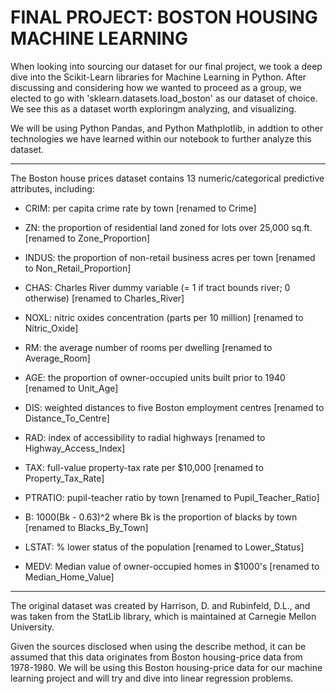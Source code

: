 # FINAL PROJECT: BOSTON HOUSING MACHINE LEARNING

 
When looking into sourcing our dataset for our final project, we took a deep dive into the Scikit-Learn libraries for Machine Learning in Python. After discussing and considering how we wanted to proceed as a group, we elected to go with 'sklearn.datasets.load_boston' as our dataset of choice. We see this as a dataset worth exploringm analyzing, and visualizing. 

We will be using Python Pandas, and Python Mathplotlib, in addtion to other technologies we have learned within our notebook to further analyze this dataset. 

-----------------------------------------------------------------------------------------------------------------------------------------------------------

The Boston house prices dataset contains 13 numeric/categorical predictive attributes, including:

 - CRIM: per capita crime rate by town [renamed to Crime]

 - ZN: the proportion of residential land zoned for lots over 25,000 sq.ft. [renamed to Zone_Proportion]

 - INDUS: the proportion of non-retail business acres per town [renamed to Non_Retail_Proportion]

 - CHAS: Charles River dummy variable (= 1 if tract bounds river; 0 otherwise) [renamed to Charles_River]

 - NOXL: nitric oxides concentration (parts per 10 million) [renamed to Nitric_Oxide]

 - RM: the average number of rooms per dwelling [renamed to Average_Room]

 - AGE: the proportion of owner-occupied units built prior to 1940 [renamed to Unit_Age]

 - DIS: weighted distances to five Boston employment centres [renamed to Distance_To_Centre]

 - RAD: index of accessibility to radial highways [renamed to Highway_Access_Index]

 - TAX: full-value property-tax rate per $10,000 [renamed to Property_Tax_Rate]

 - PTRATIO: pupil-teacher ratio by town [renamed to Pupil_Teacher_Ratio]

 - B: 1000(Bk - 0.63)^2 where Bk is the proportion of blacks by town [renamed to Blacks_By_Town]

 - LSTAT: % lower status of the population [renamed to Lower_Status]

 - MEDV: Median value of owner-occupied homes in $1000's [renamed to Median_Home_Value]

-----------------------------------------------------------------------------------------------------------------------------------------------------------
 
The original dataset was created by Harrison, D. and Rubinfeld, D.L., and was taken from the StatLib library, which is maintained at Carnegie Mellon University. 
 
Given the sources disclosed when using the describe method, it can be assumed that this data originates from Boston housing-price data from 1978-1980. We will be using this Boston housing-price data for our machine learning project and will try and dive into linear regression problems.  
